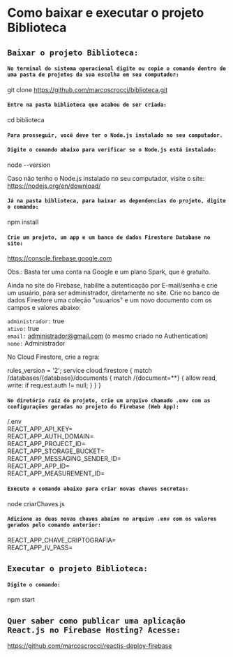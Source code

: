 # Como baixar e executar o projeto Biblioteca

## `Baixar o projeto Biblioteca:`

#### `No terminal do sistema operacional digite ou copie o comando dentro de uma pasta de projetos da sua escolha em seu computador:`
git clone https://github.com/marcoscrocci/biblioteca.git

#### `Entre na pasta biblioteca que acabou de ser criada:` 
cd biblioteca

#### `Para prosseguir, você deve ter o Node.js instalado no seu computador.`
#### `Digite o comando abaixo para verificar se o Node.js está instalado:`
node --version

Caso não tenho o Node.js instalado no seu computador, visite o site:
https://nodejs.org/en/download/

#### `Já na pasta biblioteca, para baixar as dependencias do projeto, digite o comando:`
npm install

#### `Crie um projeto, um app e um banco de dados Firestore Database no site:`
https://console.firebase.google.com

Obs.: Basta ter uma conta na Google e um plano Spark, que é gratuíto.

<p>Ainda no site do Firebase, habilite a autenticação por E-mail/senha e crie um usuário, para ser administrador, diretamente no site.
Crie no banco de dados Firestore uma coleção "usuarios" e um novo documento com os campos e valores abaixo: </p>

`administrador:` true <br />
`ativo:` true <br />
`email:` administrador@gmail.com (o mesmo criado no Authentication) <br />
`nome:` Administrador <br />

No Cloud Firestore, crie a regra:

rules_version = '2';
service cloud.firestore {
  match /databases/{database}/documents {
    match /{document=**} {
      allow read, write: if request.auth != null;
    }
  }
}


#### `No diretório raíz do projeto, crie um arquivo chamado .env com as configurações geradas no projeto do Firebase (Web App):`
/.env<br />
REACT_APP_API_KEY=<valor de apiKey><br />
REACT_APP_AUTH_DOMAIN=<valor de authDomain><br />
REACT_APP_PROJECT_ID=<valor de projectId><br />
REACT_APP_STORAGE_BUCKET=<valor de storageBucket><br />
REACT_APP_MESSAGING_SENDER_ID=<valor de messagingSenderId><br />
REACT_APP_APP_ID=<valor de appId><br />
REACT_APP_MEASUREMENT_ID=<valor de measurementId><br />

#### `Execute o comando abaixo para criar novas chaves secretas:`
node criarChaves.js

#### `Adicione as duas novas chaves abaixo no arquivo .env com os valores gerados pelo comando anterior:`
REACT_APP_CHAVE_CRIPTOGRAFIA=<br />
REACT_APP_IV_PASS=<br />

## `Executar o projeto Biblioteca:`

#### `Digite o comando:`
npm start

## `Quer saber como publicar uma aplicação React.js no Firebase Hosting? Acesse:`
https://github.com/marcoscrocci/reactjs-deploy-firebase



